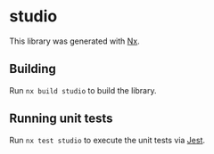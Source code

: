 # studio

This library was generated with [Nx](https://nx.dev).

## Building

Run `nx build studio` to build the library.

## Running unit tests

Run `nx test studio` to execute the unit tests via [Jest](https://jestjs.io).
